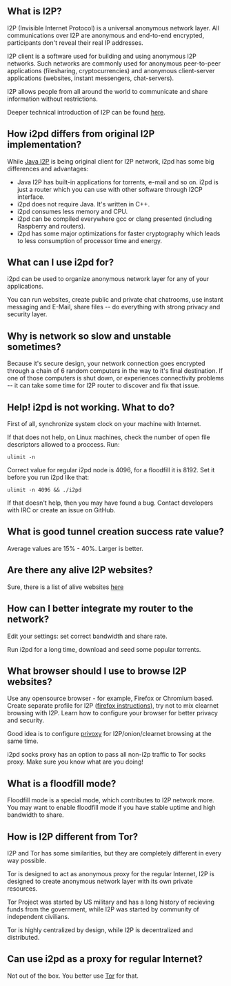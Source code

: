 ## What is I2P?

I2P (Invisible Internet Protocol) is a universal anonymous network layer. 
All communications over I2P are anonymous and end-to-end encrypted, participants
don't reveal their real IP addresses. 

I2P client is a software used for building and using anonymous I2P 
networks. Such networks are commonly used for anonymous peer-to-peer 
applications (filesharing, cryptocurrencies) and anonymous client-server 
applications (websites, instant messengers, chat-servers).

I2P allows people from all around the world to communicate and share information
without restrictions.

Deeper technical introduction of I2P can be found [here](https://geti2p.net/en/docs/how/tech-intro).

## How i2pd differs from original I2P implementation?

While [Java I2P](https://geti2p.net) is being original client for I2P network, i2pd has some big differences and advantages:

* Java I2P has built-in applications for torrents, e-mail and so on. i2pd is just a router which you can use with other software through I2CP interface.
* i2pd does not require Java. It's written in C++.
* i2pd consumes less memory and CPU.
* i2pd can be compiled everywhere gcc or clang presented (including Raspberry and routers).
* i2pd has some major optimizations for faster cryptography which leads to less consumption of processor time and energy.

## What can I use i2pd for?

i2pd can be used to organize anonymous network layer for any of your applications.

You can run websites, create public and private chat chatrooms, use instant 
messaging and E-Mail, share files -- do everything with strong privacy and 
security layer.

## Why is network so slow and unstable sometimes?

Because it's secure design, your network connection goes encrypted through a chain of 6 
random computers in the way to it's final destination. If one of those computers
is shut down, or experiences connectivity problems -- it can take some time for
I2P router to discover and fix that issue. 

## Help! i2pd is not working. What to do?

First of all, synchronize system clock on your machine with Internet.

If that does not help, on Linux machines, check the number of open file descriptors
allowed to a proccess. Run:

    ulimit -n

Correct value for regular i2pd node is 4096, for a floodfill it is 8192. 
Set it before you run i2pd like that:

    ulimit -n 4096 && ./i2pd

If that doesn't help, then you may have found a bug.
Contact developers with IRC or create an issue on GitHub.

## What is good tunnel creation success rate value?

Average values are 15% - 40%. Larger is better.

## Are there any alive I2P websites?

Sure, there is a list of alive websites [here](http://identiguy.i2p.xyz/)

## How can I better integrate my router to the network?

Edit your settings: set correct bandwidth and share rate. 

Run i2pd for a long time, download and seed some popular torrents.

## What browser should I use to browse I2P websites?

Use any opensource browser - for example, Firefox or Chromium based. Create separate profile for I2P ([firefox instructions](https://support.mozilla.org/en-US/kb/profile-manager-create-and-remove-firefox-profiles)), try not to mix clearnet browsing with I2P. Learn how to configure your browser for better privacy and security.

Good idea is to configure [privoxy](https://wiki.archlinux.org/index.php/Privoxy) for I2P/onion/clearnet browsing at the same time.

i2pd socks proxy has an option to pass all non-i2p traffic to Tor socks proxy. Make sure you know what are you doing!

## What is a floodfill mode?

Floodfill mode is a special mode, which contributes to I2P network more.
You may want to enable floodfill mode if you have stable uptime and high bandwidth
to share.

## How is I2P different from Tor?

I2P and Tor has some similarities, but they are completely different in every way possible.

Tor is designed to act as anonymous proxy for the regular Internet, I2P is 
designed to create anonymous network layer with its own private resources.

Tor Project was started by US military and has a long history of recieving funds
from the government, while I2P was started by community of independent civilians.

Tor is highly centralized by design, while I2P is decentralized and distributed.

## Can use i2pd as a proxy for regular Internet?

Not out of the box. You better use [Tor](https://www.torproject.org/) for that.

